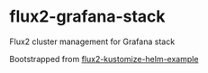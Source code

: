 # flux2-grafana-stack

Flux2 cluster management for Grafana stack

Bootstrapped from [flux2-kustomize-helm-example](https://github.com/fluxcd/flux2-kustomize-helm-example)
